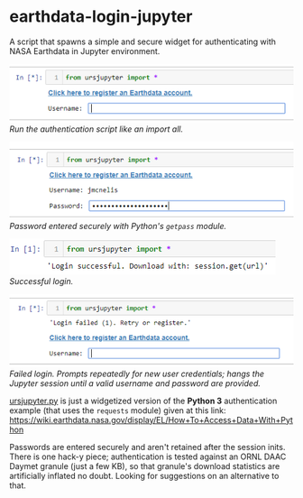 # earthdata-login-jupyter
A script that spawns a simple and secure widget for authenticating with NASA Earthdata in Jupyter environment.

![prompt](docs/prompt.PNG)
*Run the authentication script like an import all.*

![password](docs/prompt2.PNG)
*Password entered securely with Python's `getpass` module.*

![prompt](docs/success.png)
*Successful login.*

![prompt](docs/fail.PNG)
*Failed login. Prompts repeatedly for new user credentials; hangs the Jupyter session until a valid username and password are provided.*


[ursjupyter.py](ursjupyter.py) is just a widgetized version of the **Python 3** authentication example (that uses the `requests` module) given at this link:
https://wiki.earthdata.nasa.gov/display/EL/How+To+Access+Data+With+Python

Passwords are entered securely and aren't retained after the session inits. There is one hack-y piece; authentication is tested against an ORNL DAAC Daymet granule (just a few KB), so that granule's download statistics are artificially inflated no doubt. Looking for suggestions on an alternative to that.